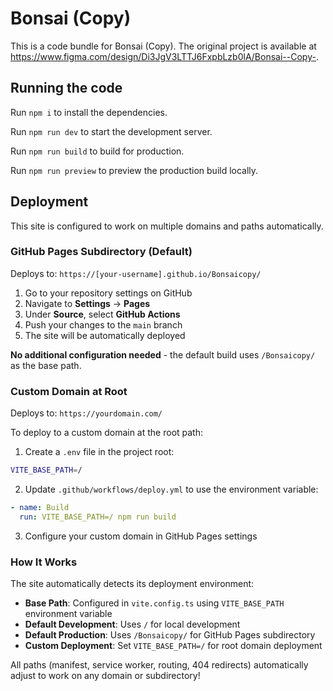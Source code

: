 
# Bonsai (Copy)

This is a code bundle for Bonsai (Copy). The original project is available at https://www.figma.com/design/Di3JgV3LTTJ6FxpbLzb0lA/Bonsai--Copy-.

## Running the code

Run `npm i` to install the dependencies.

Run `npm run dev` to start the development server.

Run `npm run build` to build for production.

Run `npm run preview` to preview the production build locally.

## Deployment

This site is configured to work on multiple domains and paths automatically.

### GitHub Pages Subdirectory (Default)

Deploys to: `https://[your-username].github.io/Bonsaicopy/`

1. Go to your repository settings on GitHub
2. Navigate to **Settings** → **Pages**
3. Under **Source**, select **GitHub Actions**
4. Push your changes to the `main` branch
5. The site will be automatically deployed

**No additional configuration needed** - the default build uses `/Bonsaicopy/` as the base path.

### Custom Domain at Root

Deploys to: `https://yourdomain.com/`

To deploy to a custom domain at the root path:

1. Create a `.env` file in the project root:
```bash
VITE_BASE_PATH=/
```

2. Update `.github/workflows/deploy.yml` to use the environment variable:
```yaml
- name: Build
  run: VITE_BASE_PATH=/ npm run build
```

3. Configure your custom domain in GitHub Pages settings

### How It Works

The site automatically detects its deployment environment:

- **Base Path**: Configured in `vite.config.ts` using `VITE_BASE_PATH` environment variable
- **Default Development**: Uses `/` for local development
- **Default Production**: Uses `/Bonsaicopy/` for GitHub Pages subdirectory
- **Custom Deployment**: Set `VITE_BASE_PATH=/` for root domain deployment

All paths (manifest, service worker, routing, 404 redirects) automatically adjust to work on any domain or subdirectory!
  